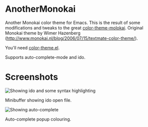 AnotherMonokai
==============

Another Monokai color theme for Emacs. This is the result of some modifications and tweaks to the great [color-theme-molokai](https://github.com/alloy-d/color-theme-molokai). Original Monokai theme by Wimer Hazenberg (http://www.monokai.nl/blog/2006/07/15/textmate-color-theme/).

You'll need [color-theme.el](http://www.emacswiki.org/emacs/ColorTheme).

Supports auto-complete-mode and ido.

Screenshots
===========

![Showing ido and some syntax highlighting](http://i.imgur.com/oytwQ.png)

Minibuffer showing ido open file.

![Showing auto-complete](http://i.imgur.com/olyhC.png)

Auto-complete popup colouring.
